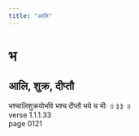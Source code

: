 ```yaml
---
title: "आलि"
---
```


# भ
## आलि, शुक्र, दीप्तौ
भश्चालिशुक्रयोर्भावे भश्च दीप्तौ भये च भीः ॥ ३३ ॥<BR>verse 1.1.1.33<BR>page 0121

